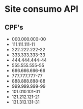# Site consumo API

## CPF's

- 000.000.000-00
- 111.111.111-11
- 222.222.222-22
- 333.333.333-33
- 444.444.444-44
- 555.555.555-55
- 666.666.666-66
- 777.777.777-77
- 888.888.888-88
- 999.999.999-99
- 101.010.101-01
- 121.212.121-21
- 131.313.131-31
